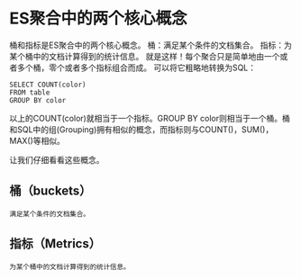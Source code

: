 # ES聚合中的两个核心概念

桶和指标是ES聚合中的两个核心概念。
桶：满足某个条件的文档集合。
指标：为某个桶中的文档计算得到的统计信息。
就是这样！每个聚合只是简单地由一个或者多个桶，零个或者多个指标组合而成。
可以将它粗略地转换为SQL：

```
SELECT COUNT(color) 
FROM table
GROUP BY color
```

以上的COUNT(color)就相当于一个指标。GROUP BY color则相当于一个桶。桶和SQL中的组(Grouping)拥有相似的概念，而指标则与COUNT()，SUM()，MAX()等相似。

让我们仔细看看这些概念。

## 桶（buckets）
```满足某个条件的文档集合。```



## 指标（Metrics）
```为某个桶中的文档计算得到的统计信息。```
